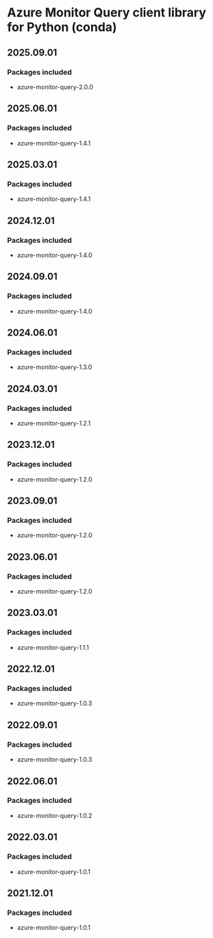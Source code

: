 # Azure Monitor Query client library for Python (conda)

## 2025.09.01

### Packages included

- azure-monitor-query-2.0.0

## 2025.06.01

### Packages included

- azure-monitor-query-1.4.1

## 2025.03.01

### Packages included

- azure-monitor-query-1.4.1

## 2024.12.01

### Packages included

- azure-monitor-query-1.4.0

## 2024.09.01

### Packages included

- azure-monitor-query-1.4.0

## 2024.06.01

### Packages included

- azure-monitor-query-1.3.0

## 2024.03.01

### Packages included

- azure-monitor-query-1.2.1

## 2023.12.01

### Packages included

- azure-monitor-query-1.2.0

## 2023.09.01

### Packages included

- azure-monitor-query-1.2.0

## 2023.06.01

### Packages included

- azure-monitor-query-1.2.0

## 2023.03.01

### Packages included

- azure-monitor-query-1.1.1

## 2022.12.01

### Packages included

- azure-monitor-query-1.0.3

## 2022.09.01

### Packages included

- azure-monitor-query-1.0.3

## 2022.06.01

### Packages included

- azure-monitor-query-1.0.2

## 2022.03.01

### Packages included

- azure-monitor-query-1.0.1

## 2021.12.01

### Packages included

- azure-monitor-query-1.0.1
